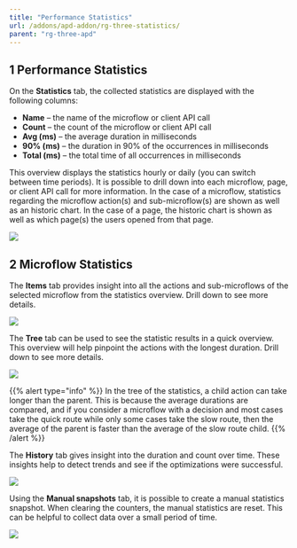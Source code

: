```yaml
---
title: "Performance Statistics"
url: /addons/apd-addon/rg-three-statistics/
parent: "rg-three-apd"
---
```


## 1 Performance Statistics

On the **Statistics** tab, the collected statistics are displayed with the following columns:

* **Name** – the name of the microflow or client API call
* **Count** – the count of the microflow or client API call
* **Avg (ms)** – the average duration in milliseconds
* **90% (ms)** – the duration in 90% of the occurrences in milliseconds
* **Total (ms)** – the total time of all occurrences in milliseconds

This overview displays the statistics hourly or daily (you can switch between time periods). It is possible to drill down into each microflow, page, or client API call for more information. In the case of a microflow, statistics regarding the microflow action(s) and sub-microflow(s) are shown as well as an historic chart. In the case of a page, the historic chart is shown as well as which page(s) the users opened from that page. 

![](/attachments/addons/apd-addon/rg-apd/rg-three-apd/rg-three-statistics/statistics.png)

## 2 Microflow Statistics

The **Items** tab provides insight into all the actions and sub-microflows of the selected microflow from the statistics overview. Drill down to see more details.

![](/attachments/addons/apd-addon/rg-apd/rg-three-apd/rg-three-statistics/statistics_items.png)

The **Tree** tab can be used to see the statistic results in a quick overview. This overview will help pinpoint the actions with the longest duration. Drill down to see more details.

![](/attachments/addons/apd-addon/rg-apd/rg-three-apd/rg-three-statistics/statistics_tree.png)

{{% alert type="info" %}}
In the tree of the statistics, a child action can take longer than the parent. This is because the average durations are compared, and if you consider a microflow with a decision and most cases take the quick route while only some cases take the slow route, then the average of the parent is faster than the average of the slow route child.
{{% /alert %}}

The **History** tab gives insight into the duration and count over time. These insights help to detect trends and see if the optimizations were successful. 

![](/attachments/addons/apd-addon/rg-apd/rg-three-apd/statistics_history.png)

Using the **Manual snapshots** tab, it is possible to create a manual statistics snapshot. When clearing the counters, the manual statistics are reset. This can be helpful to collect data over a small period of time.

![](/attachments/addons/apd-addon/rg-apd/rg-three-apd/rg-three-statistics/manual_snapshot.png)
